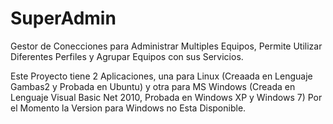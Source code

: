 SuperAdmin
==========

Gestor de Conecciones para Administrar Multiples Equipos, Permite Utilizar Diferentes Perfiles y Agrupar Equipos con sus Servicios.

Este Proyecto tiene 2 Aplicaciones, una para Linux (Creaada en Lenguaje Gambas2 y Probada en Ubuntu) y otra para MS Windows (Creada en Lenguaje Visual Basic Net 2010, Probada en Windows XP y Windows 7)
Por el Momento la Version para Windows no Esta Disponible. 
